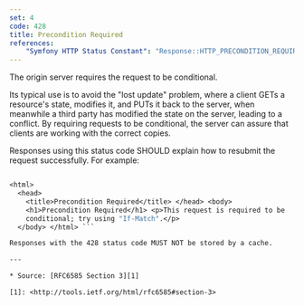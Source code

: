 ```yaml
---
set: 4
code: 428
title: Precondition Required
references:
    "Symfony HTTP Status Constant": "Response::HTTP_PRECONDITION_REQUIRED"
---
```


The origin server requires the request to be conditional.

Its typical use is to avoid the "lost update" problem, where a client
GETs a resource's state, modifies it, and PUTs it back to the server,
when meanwhile a third party has modified the state on the server,
leading to a conflict. By requiring requests to be conditional, the
server can assure that clients are working with the correct copies.

Responses using this status code SHOULD explain how to resubmit the
request successfully. For example:

``` HTTP/1.1 428 Precondition Required Content-Type: text/html

<html>
  <head>
    <title>Precondition Required</title> </head> <body>
    <h1>Precondition Required</h1> <p>This request is required to be
    conditional; try using "If-Match".</p>
  </body> </html> ```

Responses with the 428 status code MUST NOT be stored by a cache.

---

* Source: [RFC6585 Section 3][1]

[1]: <http://tools.ietf.org/html/rfc6585#section-3>

